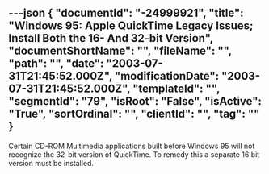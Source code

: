 ---json
{
  "documentId": "-24999921",
  "title": "Windows 95: Apple QuickTime Legacy Issues; Install Both the 16- And 32-bit Version",
  "documentShortName": "",
  "fileName": "",
  "path": "",
  "date": "2003-07-31T21:45:52.000Z",
  "modificationDate": "2003-07-31T21:45:52.000Z",
  "templateId": "",
  "segmentId": "79",
  "isRoot": "False",
  "isActive": "True",
  "sortOrdinal": "",
  "clientId": "",
  "tag": ""
}
---

Certain CD-ROM Multimedia applications built before Windows 95 will not recognize the 32-bit version of QuickTime. To remedy this a separate 16 bit version must be installed.
